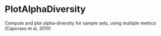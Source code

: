 # PlotAlphaDiversity
Compute and plot alpha-diversity for sample sets, using multiple metrics (Caporaso et al, 2010)
